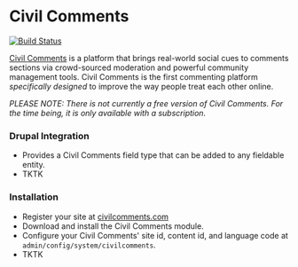 # Civil Comments
[![Build Status](https://travis-ci.org/ChromaticHQ/civilcomments.svg?branch=8.x-1.x)](https://travis-ci.org/ChromaticHQ/civilcomments)

[Civil Comments](https://www.civilcomments.com) is a platform that brings real-world social cues to comments sections via crowd-sourced moderation and powerful community management tools. Civil Comments is the first commenting platform _specifically designed_ to improve the way people treat each other online.

_PLEASE NOTE: There is not currently a free version of Civil Comments. For the time being, it is only available with a subscription._

### Drupal Integration
* Provides a Civil Comments field type that can be added to any fieldable entity.
* TKTK

### Installation</h3>
* Register your site at [civilcomments.com](https://www.civilcomments.com)
* Download and install the Civil Comments module.
* Configure your Civil Comments' site id, content id, and language code at `admin/config/system/civilcomments`.
* TKTK
